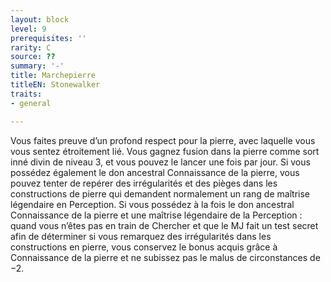 ```yaml
---
layout: block
level: 9
prerequisites: ''
rarity: C
source: ??
summary: '-'
title: Marchepierre
titleEN: Stonewalker
traits:
- general

---
```


<p>Vous faites preuve d’un profond respect pour la pierre, avec laquelle vous vous sentez étroitement lié. Vous gagnez fusion dans la pierre comme sort inné divin de niveau 3, et vous pouvez le lancer une fois par jour. Si vous possédez également le don ancestral Connaissance de la pierre, vous pouvez tenter de repérer des irrégularités et des pièges dans les constructions de pierre qui demandent normalement un rang de maîtrise légendaire en Perception. Si vous possédez à la fois le don ancestral Connaissance de la pierre et une maîtrise légendaire de la Perception : quand vous n’êtes pas en train de Chercher et que le MJ fait un test secret afin de déterminer si vous remarquez des irrégularités dans les constructions en pierre, vous conservez le bonus acquis grâce à Connaissance de la pierre et ne subissez pas le malus de circonstances de −2.</p>